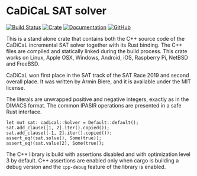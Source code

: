 CaDiCaL SAT solver
==================
[![Build Status](https://travis-ci.com/mmaroti/cadical-rs.svg?branch=master)](https://travis-ci.com/mmaroti/cadical-rs)
[![Crate](https://img.shields.io/crates/v/cadical)](https://crates.io/crates/cadical)
[![Documentation](https://docs.rs/cadical/badge.svg)](https://docs.rs/cadical)
[![GitHub](https://img.shields.io/github/license/mmaroti/cadical-rs)](LICENSE)

This is a stand alone crate that contains both the C++ source code of the
CaDiCaL incremental SAT solver together with its Rust binding. The C++
files are compiled and statically linked during the build process. This
crate works on Linux, Apple OSX, Windows, Android, iOS, Raspberry Pi,
NetBSD and FreeBSD.

CaDiCaL won first place in the SAT track of the SAT Race 2019 and second
overall place. It was written by Armin Biere, and it is available under the
MIT license.

The literals are unwrapped positive and negative integers, exactly as in the
DIMACS format. The common IPASIR operations are presented in a safe Rust
interface.

```
let mut sat: cadical::Solver = Default::default();
sat.add_clause([1, 2].iter().copied());
sat.add_clause([-1, 2].iter().copied());
assert_eq!(sat.solve(), Some(true));
assert_eq!(sat.value(2), Some(true));
```

The C++ library is build with assertions disabled and with optimization level
3 by default. C++ assertions are enabled only when cargo is building a debug 
version and the `cpp-debug` feature of the library is enabled.
